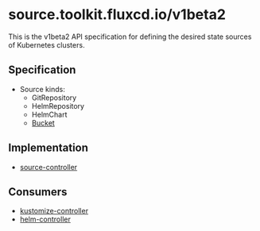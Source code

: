 # source.toolkit.fluxcd.io/v1beta2

This is the v1beta2 API specification for defining the desired state sources of Kubernetes clusters.

## Specification

* Source kinds:
  + GitRepository
  + HelmRepository
  + HelmChart
  + [Bucket](buckets.md)
  
## Implementation

* [source-controller](https://github.com/fluxcd/source-controller/)

## Consumers

* [kustomize-controller](https://github.com/fluxcd/kustomize-controller/)
* [helm-controller](https://github.com/fluxcd/helm-controller/)
